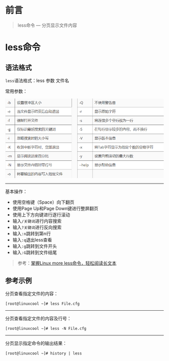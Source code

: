 # 前言

> less命令 — 分页显示文件内容

# less命令

## 语法格式

`less`语法格式：less 参数 文件名

常用参数：

![](../../../assets/img/c/C_115.png)

---

基本操作：

- 使用空格键（Space）向下翻页
- 使用Page Up和Page Down键进行整屏翻页
- 使用上下方向键进行逐行滚动
- 输入`/关键词`进行内容搜索
- 输入`?关键词`进行反向搜索
- 输入`:n`跳转到第n行
- 输入`:q`退出less查看
- 输入`:g`跳转到文件开头
- 输入`:G`跳转到文件结尾

> 参考：[掌握Linux more less命令，轻松阅读长文本](https://www.linuxcool.com/zwlmlqsydzwb)

## 参考示例

分页查看指定文件的内容：

```shell
[root@linuxcool ~]# less File.cfg
```

---

分页查看指定文件的内容及行号：

```shell
[root@linuxcool ~]# less -N File.cfg
```

---

分页显示指定命令的输出结果：

```shell
[root@linuxcool ~]# history | less
```

